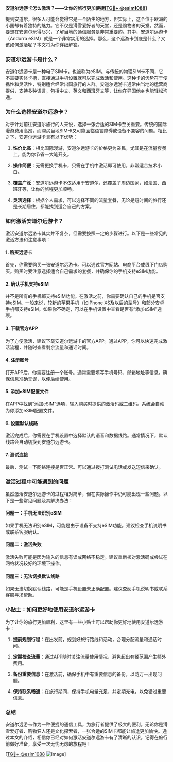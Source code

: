 **安道尔远游卡怎么激活？——让你的旅行更加便捷[[TG💪+ @esim1088](https://t.me/s/esim1088)]**

提到安道尔，很多人可能会觉得它是一个陌生的地方，但实际上，这个位于欧洲的小国却有着独特的魅力。它不仅是滑雪爱好者的天堂，还是购物者的天堂。然而，要想在安道尔玩得尽兴，了解当地的通信服务是非常重要的。其中，安道尔远游卡（Andorra eSIM）就是一个非常实用的选择。那么，这个远游卡到底是什么？又该如何激活呢？本文将为你详细解答。

### 安道尔远游卡是什么？

安道尔远游卡是一种电子SIM卡，也被称为eSIM。与传统的物理SIM卡不同，它不需要实体卡槽，直接通过手机设置就可以完成激活和使用。这种卡的优势在于便携性和灵活性，特别适合经常出国旅行的人群。安道尔远游卡通常由当地的运营商提供，支持多种语言，包括中文、英文和西班牙文等，让你在异国他乡也能轻松沟通。

### 为什么选择安道尔远游卡？

对于计划前往安道尔旅行的人来说，选择一张合适的SIM卡至关重要。传统的国际漫游费用高昂，而购买当地SIM卡又可能面临语言障碍或设备不兼容的问题。相比之下，安道尔远游卡具有以下优势：

1. **性价比高**：相比国际漫游，安道尔远游卡的价格更为亲民，尤其是在流量套餐上，能为你节省一大笔开支。
   
2. **操作简便**：无需更换手机卡，只需在手机中激活即可使用，非常适合技术小白。

3. **覆盖广泛**：安道尔远游卡不仅适用于安道尔，还覆盖了周边国家，如法国、西班牙等，让你的旅程更加顺畅。

4. **灵活选择**：根据个人需求，可以选择不同的流量套餐，无论是短时间的旅行还是长期居住，都能找到适合自己的方案。

### 如何激活安道尔远游卡？

激活安道尔远游卡其实并不复杂，但需要按照一定的步骤进行。以下是一些常见的激活方法和注意事项：

#### 1. 购买远游卡

首先，你需要购买一张安道尔远游卡。可以通过官方网站、电商平台或线下门店购买。购买时要注意选择适合自己需求的套餐，并确保你的手机支持eSIM功能。

#### 2. 确认手机支持eSIM

并不是所有的手机都支持eSIM功能。在激活之前，你需要确认自己的手机是否支持eSIM。一般来说，较新的苹果手机（如iPhone XS及以后的型号）和部分安卓手机都支持eSIM。如果你不确定，可以在手机设置中查看是否有“添加eSIM”选项。

#### 3. 下载官方APP

为了方便激活，建议下载安道尔远游卡的官方APP。通过APP，你可以快速完成激活流程，并随时查看剩余流量和通话时间。

#### 4. 注册账号

打开APP后，你需要注册一个账号。通常需要填写手机号码、邮箱地址等信息。确保信息准确无误，以便后续使用。

#### 5. 添加eSIM配置文件

在APP中找到“添加eSIM”选项，输入购买时提供的激活码或二维码。系统会自动为你添加eSIM配置文件。

#### 6. 设置默认线路

激活完成后，你需要在手机设置中选择默认的语音和数据线路。通常情况下，默认线路会自动切换到安道尔远游卡。

#### 7. 测试连接

最后，测试一下网络连接是否正常。可以通过拨打测试电话或发送短信来确认。

### 激活过程中可能遇到的问题

虽然激活安道尔远游卡的过程相对简单，但在实际操作中仍可能出现一些问题。以下是一些常见问题及其解决办法：

#### 问题一：手机无法识别eSIM

如果手机无法识别eSIM，可能是由于设备不支持eSIM功能。建议检查手机说明书或联系客服确认。

#### 问题二：激活失败

激活失败可能是因为输入的信息有误或网络不稳定。建议重新核对激活码或尝试在网络状况较好的环境下操作。

#### 问题三：无法切换默认线路

如果无法切换默认线路，可能是手机设置未正确配置。建议查阅手机说明书或联系客服寻求帮助。

### 小贴士：如何更好地使用安道尔远游卡

为了让你的旅行更加顺利，这里有一些小贴士可以帮助你更好地使用安道尔远游卡：

1. **提前规划行程**：在出发前，规划好旅行路线和活动，合理分配流量和通话时间。

2. **定期检查流量**：通过APP随时关注流量使用情况，避免超出套餐范围产生额外费用。

3. **备份重要信息**：在激活前，确保手机中有重要信息的备份，以防万一出现问题。

4. **保持联系畅通**：在旅行期间，保持手机电量充足，并定期充电，以免错过重要信息。

### 总结

安道尔远游卡作为一种便捷的通信工具，为旅行者提供了极大的便利。无论你是滑雪爱好者、购物狂人还是文化探索者，一张合适的SIM卡都能让旅途更加愉快。通过本文的介绍，相信你已经对如何激活安道尔远游卡有了清晰的认识。记得在旅行前做好准备，享受一次无忧无虑的旅程吧！

[[TG💪+ @esim1088](https://t.me/s/esim1088) ![Image](https://i.postimg.cc/4NQfJmqS/Snipaste-2025-05-13-00-14-12.png)]